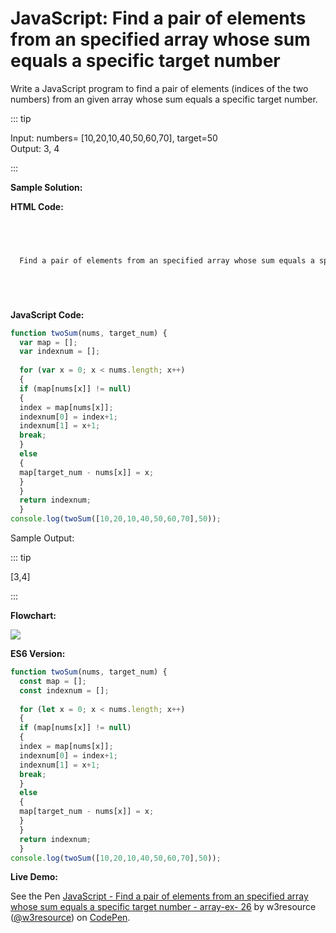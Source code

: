 # JavaScript: Find a pair of elements from an specified array whose sum equals a specific target number

Write a JavaScript program to find a pair of elements (indices of the two numbers) from an given array whose sum equals a specific target number.

::: tip

Input: numbers= \[10,20,10,40,50,60,70\], target=50  
Output: 3, 4

:::

**Sample Solution:**

**HTML Code:**

```html



  
  Find a pair of elements from an specified array whose sum equals a specific target number






```

**JavaScript Code:**

```javascript
function twoSum(nums, target_num) {
  var map = [];
  var indexnum = [];
  
  for (var x = 0; x < nums.length; x++)
  {
  if (map[nums[x]] != null)
  {
  index = map[nums[x]];
  indexnum[0] = index+1;
  indexnum[1] = x+1;
  break;
  }
  else
  {
  map[target_num - nums[x]] = x;
  }
  }
  return indexnum;
  }
console.log(twoSum([10,20,10,40,50,60,70],50));

```

Sample Output:

::: tip

\[3,4\]

:::

**Flowchart:**

![](https://www.w3resource.com/w3r_images/javascript-array-exercise-26.png)  

**ES6 Version:**

```javascript
function twoSum(nums, target_num) {
  const map = [];
  const indexnum = [];
  
  for (let x = 0; x < nums.length; x++)
  {
  if (map[nums[x]] != null)
  {
  index = map[nums[x]];
  indexnum[0] = index+1;
  indexnum[1] = x+1;
  break;
  }
  else
  {
  map[target_num - nums[x]] = x;
  }
  }
  return indexnum;
  }
console.log(twoSum([10,20,10,40,50,60,70],50));

```

**Live Demo:**

<section class="expand-codepen"><p data-height="380" data-theme-id="dark" data-slug-hash="YrQXoM" data-default-tab="js,result" data-user="w3resource" data-embed-version="2" data-pen-title="JavaScript - Find a pair of elements from an specified array whose sum equals a specific target number - array-ex- 26" data-editable="true" class="codepen">See the Pen <a href="https://codepen.io/w3resource/pen/YrQXoM/">JavaScript - Find a pair of elements from an specified array whose sum equals a specific target number - array-ex- 26</a> by w3resource (<a href="https://codepen.io/w3resource">@w3resource</a>) on <a href="https://codepen.io">CodePen</a>.</p><codepen></codepen></section>
